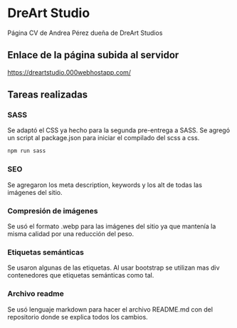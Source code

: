 # DreArt Studio

Página CV de Andrea Pérez dueña de DreArt Studios

## Enlace de la página subida al servidor

https://dreartstudio.000webhostapp.com/

## Tareas realizadas

### SASS

Se adaptó el CSS ya hecho para la segunda pre-entrega a SASS.
Se agregó un script al package.json para iniciar el compilado del scss a css.

```bash
npm run sass
```

### SEO

Se agregaron los meta description, keywords y los alt de todas las imágenes del sitio.

### Compresión de imágenes

Se usó el formato .webp para las imágenes del sitio ya que mantenía la misma calidad por una reducción del peso.

### Etiquetas semánticas

Se usaron algunas de las etiquetas. Al usar bootstrap se utilizan mas div contenedores que etiquetas semánticas como tal.

### Archivo readme

Se usó lenguaje markdown para hacer el archivo README.md con del repositorio donde se explica todos los cambios. 
